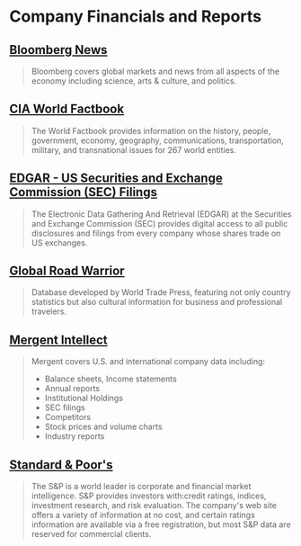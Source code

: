 # Company Financials and Reports

## [Bloomberg News](http:/www.bloomberg.com/)

> Bloomberg covers global markets and news from all aspects of the economy including science, arts & culture, and politics.

## [CIA World Factbook](https://www.cia.gov/library/publications/the-world-factbook/)

> The World Factbook provides information on the history, people, government, economy, geography, communications, transportation, military, and transnational issues for 267 world entities.

## [EDGAR - US Securities and Exchange Commission \(SEC\) Filings](https://www.sec.gov/edgar/searchedgar/companysearch.html)

> The Electronic Data Gathering And Retrieval \(EDGAR\) at the Securities and Exchange Commission \(SEC\) provides digital access to all public disclosures and filings from every company whose shares trade on US exchanges.

## [Global Road Warrior](https://legacy.gitbook.com/book/broome-library/business-guide/edit#)

> Database developed by World Trade Press, featuring not only country statistics but also cultural information for business and professional travelers.

## [Mergent Intellect](http://summit.csuci.edu/login?url=http://www.mergentintellect.com/)

> Mergent covers U.S. and international company data including:
>
> * Balance sheets, Income statements
> * Annual reports
> * Institutional Holdings
> * SEC filings
> * Competitors
> * Stock prices and volume charts
> * Industry reports

## [Standard & Poor's](http:/www.standardandpoors.com/en_US/web/guest/home)

> The S&P is a world leader is corporate and financial market intelligence. S&P provides investors with:credit ratings, indices, investment research, and risk evaluation. The company's web site offers a variety of information at no cost, and certain ratings information are available via a free registration, but most S&P data are reserved for commercial clients.



